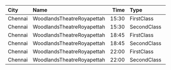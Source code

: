 | City    | Name                       |  Time | Type        | Price | Capacity | Booked |
| :------ | :------------------------- | ----: | :---------- | ----: | -------: | -----: |
| Chennai | WoodlandsTheatreRoyapettah | 15:30 | FirstClass  |  100₹ |      408 |    391 |
| Chennai | WoodlandsTheatreRoyapettah | 15:30 | SecondClass |   60₹ |       51 |     51 |
| Chennai | WoodlandsTheatreRoyapettah | 18:45 | FirstClass  |  100₹ |      408 |    391 |
| Chennai | WoodlandsTheatreRoyapettah | 18:45 | SecondClass |   60₹ |       51 |     51 |
| Chennai | WoodlandsTheatreRoyapettah | 22:00 | FirstClass  |  100₹ |      408 |    391 |
| Chennai | WoodlandsTheatreRoyapettah | 22:00 | SecondClass |   60₹ |       51 |     51 |
